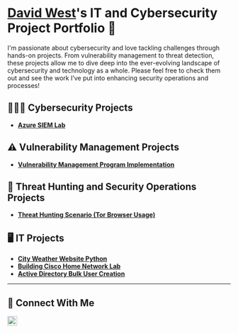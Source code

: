 # <a href="https://www.linkedin.com/in/davidwest24/">David West</a>'s IT and Cybersecurity Project Portfolio 🔐

I'm passionate about cybersecurity and love tackling challenges through hands-on projects. From vulnerability management to threat detection, these projects allow me to dive deep into the ever-evolving landscape of cybersecurity and technology as a whole. Please feel free to check them out and see the work I’ve put into enhancing security operations and processes!

## 👨🏻‍💻 Cybersecurity Projects

- **[Azure SIEM Lab](https://github.com/davidwest1/AzureSIEMLab)**
  
## ⚠️ Vulnerability Management Projects

- **[Vulnerability Management Program Implementation](https://github.com/davidwest1/vulnerability-management-program)**

## 🚨 Threat Hunting and Security Operations Projects

- **[Threat Hunting Scenario (Tor Browser Usage)](https://github.com/_________)**

## 🖥️ IT Projects

- **[City Weather Website Python](https://github.com/davidwest1/CityWeatherWebsite)**
- **[Building Cisco Home Network Lab](https://github.com/davidwest1/BuildingNetworkLab)**
- **[Active Directory Bulk User Creation](https://github.com/davidwest1/ActiveDirectoryLab/tree/main)**

<hr/>

## 🤳 Connect With Me

[<img align="left" alt="___________ | LinkedIn" width="22px" src="https://cdn.jsdelivr.net/npm/simple-icons@v3/icons/linkedin.svg" />][linkedin]

[linkedin]: https://linkedin.com/in/davidwest24

<!--
<img width="35" alt="image" src="https://github.com/user-attachments/assets/2f41c7cd-5ea8-4475-b451-a37161b6c3fb"> 
<img width="35" alt="image" src="https://github.com/user-attachments/assets/77649969-9910-4994-8b96-74a116cfb2a8">
-->
